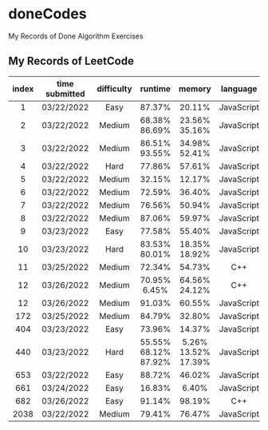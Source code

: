 # doneCodes

My Records of Done Algorithm Exercises

## My Records of LeetCode

| index | time submitted | difficulty |          runtime           |          memory           |  language  |
| :---: | :------------: | :--------: | :------------------------: | :-----------------------: | :--------: |
|   1   |   03/22/2022   |    Easy    |           87.37%           |          20.11%           | JavaScript |
|   2   |   03/22/2022   |   Medium   |      68.38%<br>86.69%      |     23.56%<br>35.16%      | JavaScript |
|   3   |   03/22/2022   |   Medium   |      86.51%<br>93.55%      |     34.98%<br>52.41%      | JavaScript |
|   4   |   03/22/2022   |    Hard    |           77.86%           |          57.61%           | JavaScript |
|   5   |   03/22/2022   |   Medium   |           32.15%           |          12.17%           | JavaScript |
|   6   |   03/22/2022   |   Medium   |           72.59%           |          36.40%           | JavaScript |
|   7   |   03/22/2022   |   Medium   |           76.56%           |          50.94%           | JavaScript |
|   8   |   03/22/2022   |   Medium   |           87.06%           |          59.97%           | JavaScript |
|   9   |   03/23/2022   |    Easy    |           77.58%           |          55.40%           | JavaScript |
|  10   |   03/23/2022   |    Hard    |      83.53%<br>80.01%      |     18.35%<br>18.92%      | JavaScript |
|  11   |   03/25/2022   |   Medium   |           72.34%           |          54.73%           |    C++     |
|  12   |   03/26/2022   |   Medium   |      70.95%<br>6.45%       |     64.56%<br>24.12%      |    C++     |
|  12   |   03/26/2022   |   Medium   |           91.03%           |          60.55%           | JavaScript |
|  172  |   03/25/2022   |   Medium   |           84.79%           |          32.80%           | JavaScript |
|  404  |   03/23/2022   |    Easy    |           73.96%           |          14.37%           | JavaScript |
|  440  |   03/23/2022   |    Hard    | 55.55%<br>68.12%<br>87.92% | 5.26%<br>13.52%<br>17.39% | JavaScript |
|  653  |   03/22/2022   |    Easy    |           88.72%           |          46.02%           | JavaScript |
|  661  |   03/24/2022   |    Easy    |           16.83%           |           6.40%           | JavaScript |
|  682  |   03/26/2022   |    Easy    |           91.14%           |          98.19%           |    C++     |
| 2038  |   03/22/2022   |   Medium   |           79.41%           |          76.47%           | JavaScript |

